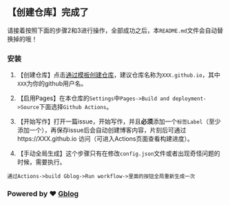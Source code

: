 ## 【创建仓库】完成了
请接着按照下面的步骤2和3进行操作，全部成功之后，本`README.md`文件会自动替换掉的哦！

### 安装

1. 【创建仓库】点击[通过模板创建仓库](https://github.com/new?template_name=Gblog-template&template_owner=tooltop)，建议仓库名称为`XXX.github.io`，其中`XXX`为你的github用户名。

2. 【启用Pages】在本仓库的`Settings`中`Pages->Build and deployment->Source`下面选择`Github Actions`。

3. 【开始写作】打开一篇issue，开始写作，并且**必须**添加一个`标签Label`（至少添加一个），再保存issue后会自动创建博客内容，片刻后可通过https://XXX.github.io 访问（可进入Actions页面查看构建进度）。

4. 【手动全局生成】这个步骤只有在修改`config.json`文件或者出现奇怪问题的时候，需要执行。
```
通过Actions->build Gblog->Run workflow->里面的按钮全局重新生成一次
```

### Powered by :heart: [Gblog](https://github.com/tooltop/Gblog)
